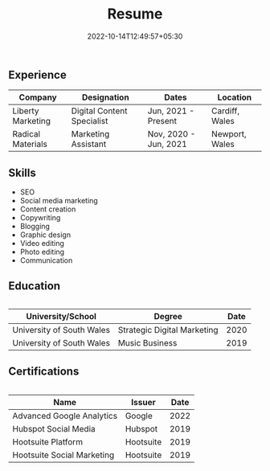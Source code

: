 ﻿---
title: "Resume"
date: 2022-10-14T12:49:57+05:30
draft: false

showDate : false
showDateUpdated : false
showHeadingAnchors : false
showPagination : false
showReadingTime : false
showTableOfContents : true
showTaxonomies : false 
showWordCount : false
showSummary : false
sharingLinks : false
showEdit: false
showViews: false
showLikes: false
scrollToTop: true
---

## Experience

<table class="resume-table">
    <thead>
        <tr>
            <th>Company</th>
            <th>Designation</th>
            <th>Dates</th>
            <th>Location</th>
        </tr>
    </thead>
    <tbody>
        <tr>
            <td>Liberty Marketing</td>
            <td>Digital Content Specialist</td>
            <td class="resume-dates">Jun, 2021 - Present</td>
            <td>Cardiff, Wales</td>
        </tr>
        <tr>
            <td>Radical Materials</td>
            <td>Marketing Assistant</td>
            <td class="resume-dates">Nov, 2020 - Jun, 2021</td>
            <td>Newport, Wales</td>
        </tr>
    </tbody>
<table>

## Skills

 - SEO
 - Social media marketing 
 - Content creation 
 - Copywriting 
 - Blogging 
 - Graphic design 
 - Video editing 
 - Photo editing 
 - Communication

## Education

<table class="resume-table">
    <thead>
        <tr>
            <th>University/School</th>
            <th>Degree</th>
            <th>Date</th>
        </tr>
    </thead>
    <tbody>
        <tr>
            <td>
                University of South Wales</i>
            </td>
            <td>Strategic Digital Marketing</td>
            <td class="resume-dates">2020</td>
        </tr>
        <tr>
            <td>University of South Wales</td>
            <td>Music Business</td>
            <td class="resume-dates">2019</td>
        </tr>
    </tbody>
<table>

## Certifications

<table class="resume-table">
    <thead>
        <tr>
            <th>Name</th>
            <th>Issuer</th>
            <th>Date</th>
        </tr>
    </thead>
    <tbody>
        <tr>
            <td>
                Advanced Google Analytics</i>
            </td>
            <td>Google</td>
            <td class="resume-dates">2022</td>
        </tr>
		<tr>
            <td>Hubspot Social Media</td>
            <td>Hubspot</td>
            <td class="resume-dates">2019</td>
        </tr>
        <tr>
            <td>Hootsuite Platform</td>
            <td>Hootsuite</td>
            <td class="resume-dates">2019</td>
        </tr>
		<tr>
            <td>Hootsuite Social Marketing</td>
            <td>Hootsuite</td>
            <td class="resume-dates">2019</td>
        </tr>
    </tbody>
<table>